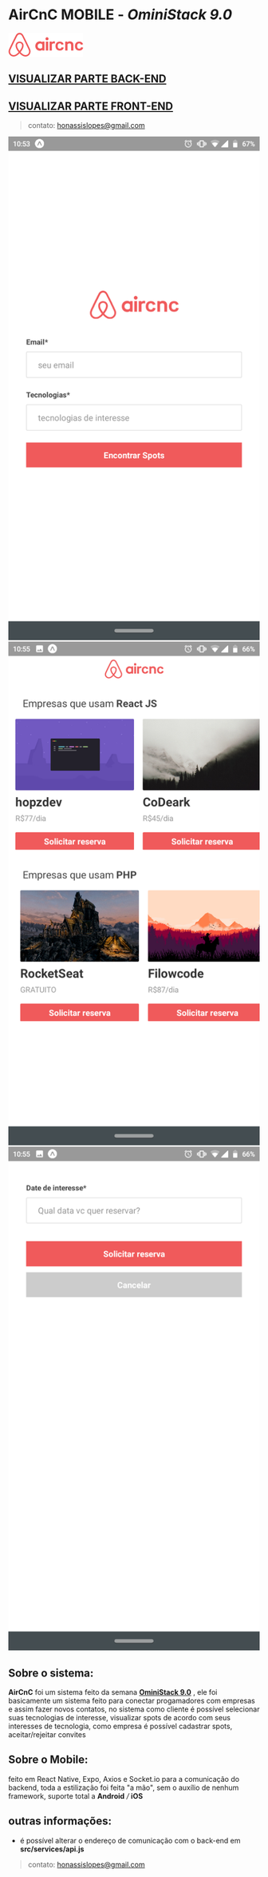 # AirCnC **MOBILE** - *OminiStack 9.0*
![](src/assets/logo.png)
## [VISUALIZAR PARTE BACK-END](https://github.com/honassis/aircnc-backend)
## [VISUALIZAR PARTE FRONT-END](https://github.com/honassis/aircnc-frontend)
> contato: honassislopes@gmail.com

![](assets/print_1.png)
![](assets/print_2.png)
![](assets/print_3.png)


## Sobre o sistema:
**AirCnC** foi um sistema feito da semana [**OminiStack 9.0**](https://rocketseat.com.br/starter) , ele foi  basicamente um sistema feito para conectar progamadores com empresas e assim fazer novos contatos, no sistema como cliente é possível selecionar suas tecnologias de interesse, visualizar spots de acordo com seus interesses de tecnologia, como empresa é possível cadastrar spots, aceitar/rejeitar convites

## Sobre o Mobile:
feito em React Native, Expo, Axios e Socket.io para a comunicação do backend, toda a estilização foi feita "a mão", sem o auxílio de nenhum framework, suporte total a **Android** */* **iOS**

## outras informações: 
* é possível alterar o endereço de comunicação com o  back-end em **src/services/api.js**
> contato: honassislopes@gmail.com